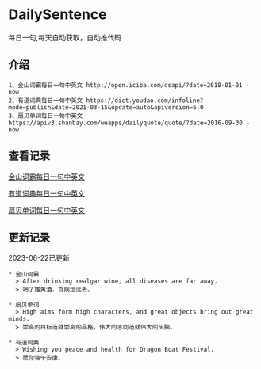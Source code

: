 # DailySentence

每日一句,每天自动获取，自动推代码

## 介绍

```
1、金山词霸每日一句中英文 http://open.iciba.com/dsapi/?date=2018-01-01 - now
2、有道词典每日一句中英文 https://dict.youdao.com/infoline?mode=publish&date=2021-03-15&update=auto&apiversion=6.0
3、扇贝单词每日一句中英文 https://apiv3.shanbay.com/weapps/dailyquote/quote/?date=2016-09-30 - now
```

## 查看记录

[金山词霸每日一句中英文](./data/iciba/)

[有道词典每日一句中英文](./data/youdao/)

[扇贝单词每日一句中英文](./data/shanbay/)

## 更新记录
2023-06-22已更新 
```
* 金山词霸
  > After drinking realgar wine, all diseases are far away.
  > 喝了雄黄酒，百病远远丢。

* 扇贝单词
  > High aims form high characters, and great objects bring out great minds.
  > 崇高的目标造就崇高的品格，伟大的志向造就伟大的头脑。

* 有道词典
  > Wishing you peace and health for Dragon Boat Festival.
  > 愿你端午安康。

```
